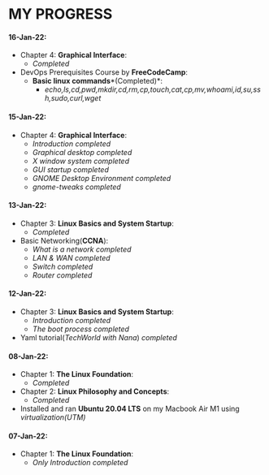 # MY PROGRESS

#### 16-Jan-22:
- Chapter 4: **Graphical Interface**:
  - *Completed*
- DevOps Prerequisites Course by **FreeCodeCamp**:
  - **Basic linux commands***(Completed)*:
    - *echo,ls,cd,pwd,mkdir,cd,rm,cp,touch,cat,cp,mv,whoami,id,su,ssh,sudo,curl,wget*

#### 15-Jan-22:
- Chapter 4: **Graphical Interface**:
  - *Introduction completed*
  - *Graphical desktop completed*
  - *X window system completed*
  - *GUI startup completed*
  - *GNOME Desktop Environment completed*
  - *gnome-tweaks completed*

#### 13-Jan-22:
- Chapter 3: **Linux Basics and System Startup**:
  - *Completed*
- Basic Networking(**CCNA**):
  - *What is a network completed*
  - *LAN & WAN completed*
  - *Switch completed*
  - *Router completed*

#### 12-Jan-22:
- Chapter 3: **Linux Basics and System Startup**:
  - *Introduction completed*
  - *The boot process completed*
- Yaml tutorial(*TechWorld with Nana*) *completed*

#### 08-Jan-22:
- Chapter 1: **The Linux Foundation**:
  - *Completed*
- Chapter 2: **Linux Philosophy and Concepts**:
  - *Completed*
- Installed and ran **Ubuntu 20.04 LTS** on my Macbook Air M1 using *virtualization(UTM)*

#### 07-Jan-22:
- Chapter 1: **The Linux Foundation**:
  - *Only Introduction completed* 